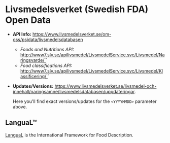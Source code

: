 # Livsmedelsverket (Swedish FDA) Open Data

- **API Info:** https://www.livsmedelsverket.se/om-oss/psidata/livsmedelsdatabasen
  - _Foods and Nutritions API:_ http://www7.slv.se/apilivsmedel/LivsmedelService.svc/Livsmedel/Naringsvarde/`<YYYYMMDD>`
  - _Food classifications API:_ http://www7.slv.se/apilivsmedel/LivsmedelService.svc/Livsmedel/Klassificering/`<YYYYMMDD>`
- **Updates/Versions:** https://www.livsmedelsverket.se/livsmedel-och-innehall/naringsamne/livsmedelsdatabasen/uppdateringar.

  Here you'll find exact versions/updates for the `<YYYYMMDD>` parameter above.

##  LanguaL™

[LanguaL](https://www.langual.org/default.asp) is the International Framework
for Food Description.
